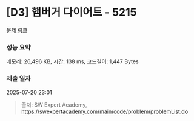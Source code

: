 # [D3] 햄버거 다이어트 - 5215 

[문제 링크](https://swexpertacademy.com/main/code/problem/problemDetail.do?contestProbId=AWT-lPB6dHUDFAVT) 

### 성능 요약

메모리: 26,496 KB, 시간: 138 ms, 코드길이: 1,447 Bytes

### 제출 일자

2025-07-20 23:01



> 출처: SW Expert Academy, https://swexpertacademy.com/main/code/problem/problemList.do